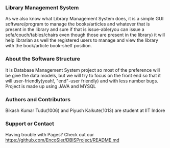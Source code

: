 
### Library Management System
As we also know what Library Management System does, it is a simple GUI software/program to manage the books/articles and whatever that is present in the library and sure if that is issue-able(you can issue a sofa/couch/tables/chairs even though those are present in the library) it will help librarian as well the registered users to manage and view the library with the book/article book-shelf position.

### About the Software Structure
It is Database Management System project so most of the preference will be give the data models, but we will try to focus on the front end so that it will user-friendly(yeah!, "end"-user friendly) and with less number bugs. Project is made up using JAVA and MYSQL

### Authors and Contributors
Bikash Kumar Tudu(1006) and Piyush Kalkute(1013) are student at IIT Indore

### Support or Contact
Having trouble with Pages? Check out our https://github.com/EncoSier/DBISProject/README.md

<!---
### [Watch Video](https://www.youtube.com/watch?v=Qaw4CwGszrQ)
-->
